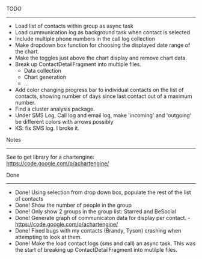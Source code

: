TODO
___________________________________________________________________

- Load list of contacts within group as async task
- Load cummunication log as background task when contact is selected
- Include multiple phone numbers in the call log collection
- Make dropdown box function for choosing the displayed date range of the chart.
- Make the toggles just above the chart display and remove chart data.
- Break up ContactDetailFragment into multiple files.
    - Data collection
    - Chart generation
    - ...
- Add color changing progress bar to individual contacts on the list of contacts,
    showing number of days since last contact out of a maximum number.
- Find a cluster analysis package.
- Under SMS Log, Call log and email log, make 'incoming' and 'outgoing' be different colors with arrows possibly
- KS: fix SMS log.  I broke it.

Notes
___________________________________________________________________
See to get library for a chartengine: https://code.google.com/p/achartengine/


Done
___________________________________________________________________
- Done! Using selection from drop down box, populate the rest of the list of contacts
- Done! Show the number of people in the group
- Done! Only show 2 groups in the group list: Starred and BeSocial
- Done! Generate graph of communicaton data for display per contact.
        - https://code.google.com/p/achartengine/
- Done! Fixed bugs with my contacts (Brandy, Tyson) crashing when attempting to look at them.
- Done! Make the load contact logs (sms and call) an async task.  This was the start of breaking up ContactDetailFragment into mutilple files.
